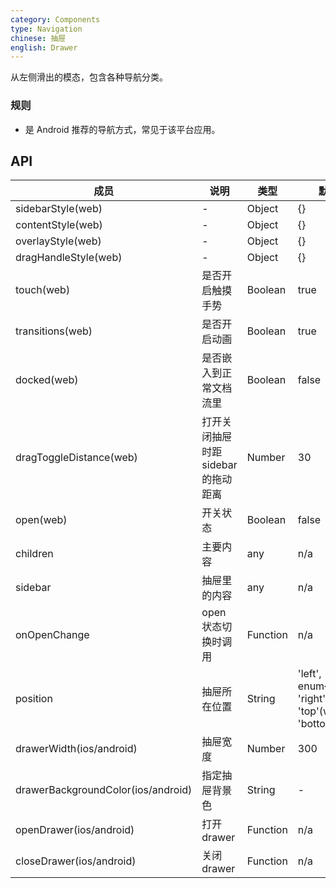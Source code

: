 ```yaml
---
category: Components
type: Navigation
chinese: 抽屉
english: Drawer
---
```



从左侧滑出的模态，包含各种导航分类。

### 规则
- 是 Android 推荐的导航方式，常见于该平台应用。


## API

| 成员        | 说明           | 类型      | 默认值       |
|------------|----------------|--------------------|--------------|
| sidebarStyle(web) | - | Object | {} |
| contentStyle(web) | - | Object | {} |
| overlayStyle(web) | - | Object | {} |
| dragHandleStyle(web) | - | Object | {} |
| touch(web) | 是否开启触摸手势 | Boolean | true |
| transitions(web) | 是否开启动画 | Boolean | true |
| docked(web) | 是否嵌入到正常文档流里 | Boolean | false |
| dragToggleDistance(web) | 打开关闭抽屉时距sidebar的拖动距离 | Number | 30 |
| open(web) | 开关状态 | Boolean | false |
| children | 主要内容 | any | n/a |
| sidebar | 抽屉里的内容 | any | n/a |
| onOpenChange | open 状态切换时调用 | Function | n/a |
| position | 抽屉所在位置 | String | 'left', enum{'left', 'right', 'top'(web), 'bottom'(web)} |
| drawerWidth(ios/android) | 抽屉宽度 | Number | 300 |
| drawerBackgroundColor(ios/android) | 指定抽屉背景色 | String | - |
| openDrawer(ios/android) | 打开drawer | Function | n/a |
| closeDrawer(ios/android) | 关闭drawer | Function | n/a |
